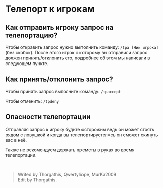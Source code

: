 # Телепорт к игрокам

## Как отправить игроку запрос на телепортацию?

Чтобы откравить запрос нужно выполнить команду: ```/tpa [Ник игрока]```(без скобок). После этого игрок к которому вы отправили запрос должен принять/отклонить его, подробнее об этом мы написали в следующем пункте.

## Как принять/отклонить запрос?

Чтобы принять запрос выполните команду: ```/tpaccept```

Чтобы отменить: ```/tpdeny```

## Опасности телепортации

Отправляя запрос к игроку будьте осторожны ведь он может стоять рядом с ловушкой и когда вы телепортируетел=сь он сможет скинуть вас в неё.

Также не рекомендуем держать преметы в руках во время телепортации.

<br>

> Writed by Thorgathis, Qwertyliope, MurKa2009 \
> Edit by Thorgathis.